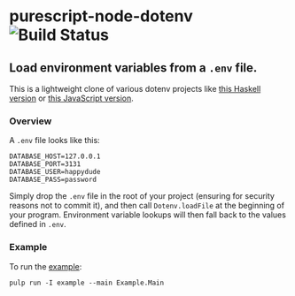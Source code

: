 # purescript-node-dotenv ![Build Status](https://img.shields.io/travis/nicholassaunders/purescript-node-dotenv.svg)
## Load environment variables from a ```.env``` file.

This is a lightweight clone of various dotenv projects like
[this Haskell version](https://github.com/stackbuilders/dotenv-hs) or
[this JavaScript version](https://github.com/motdotla/dotenv#readme).

### Overview

A ```.env``` file looks like this:

```
DATABASE_HOST=127.0.0.1
DATABASE_PORT=3131
DATABASE_USER=happydude
DATABASE_PASS=password
```

Simply drop the ```.env``` file in the root of your project (ensuring for security reasons not to commit it), and then
call ```Dotenv.loadFile``` at the beginning of your program. Environment variable lookups will then fall back to the
values defined in ```.env```.

### Example
To run the [example](example/Main.purs):
```
pulp run -I example --main Example.Main
```
